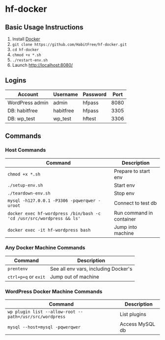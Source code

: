 # hf-docker

## Basic Usage Instructions

1. Install [Docker](http://www.docker.com/)
2. `git clone https://github.com/HabitFree/hf-docker.git`
3. `cd hf-docker`
4. `chmod +x *.sh`
5. `./restart-env.sh`
6. Launch [http://localhost:8080/](http://localhost:8080/)

## Logins

Account         | Username  | Password | Port
----------------|-----------|----------|-----
WordPress admin | admin     | hfpass   | 8080
DB: habitfree   | habitfree | hfpass   | 3305
DB: wp_test     | wp_test   | hftest   | 3306

## Commands

### Host Commands

Command                                                               | Description
----------------------------------------------------------------------|-------------------------
`chmod +x *.sh`                                                       | Prepare to start env
`./setup-env.sh`                                                      | Start env
`./teardown-env.sh`                                                   | Stop env
`mysql -h127.0.0.1 -P3306 -pqwerqwer -uroot`                          | Connect to test db
`docker exec hf-wordpress /bin/bash -c 'cd /usr/src/wordpress && ls'` | Run command in container
`docker exec -it hf-wordpress bash`                                   | Jump into machine

### Any Docker Machine Commands

Command              | Description
---------------------|-------------------------------------
`prentenv`           | See all env vars, including Docker's
`ctrl+p+q` or `exit` | Jump out of machine

### WordPress Docker Machine Commands

Command                                                 | Description
--------------------------------------------------------|----------------
`wp plugin list --allow-root --path=/usr/src/wordpress` | List plugins
`mysql --host=mysql -pqwerqwer`                         | Access MySQL db

    
